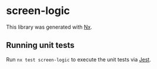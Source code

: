 # screen-logic

This library was generated with [Nx](https://nx.dev).

## Running unit tests

Run `nx test screen-logic` to execute the unit tests via [Jest](https://jestjs.io).
